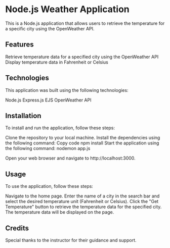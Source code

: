 # Node.js Weather Application
This is a Node.js application that allows users to retrieve the temperature for a specific city using the OpenWeather API.

## Features
Retrieve temperature data for a specified city using the OpenWeather API
Display temperature data in Fahrenheit or Celsius
## Technologies
This application was built using the following technologies:

Node.js
Express.js
EJS
OpenWeather API
## Installation
To install and run the application, follow these steps:

Clone the repository to your local machine.
Install the dependencies using the following command:
Copy code
npm install
Start the application using the following command:
nodemon app.js

Open your web browser and navigate to http://localhost:3000.
## Usage
To use the application, follow these steps:

Navigate to the home page.
Enter the name of a city in the search bar and select the desired temperature unit (Fahrenheit or Celsius).
Click the "Get Temperature" button to retrieve the temperature data for the specified city.
The temperature data will be displayed on the page.
## Credits
 Special thanks to the instructor for their guidance and support.
